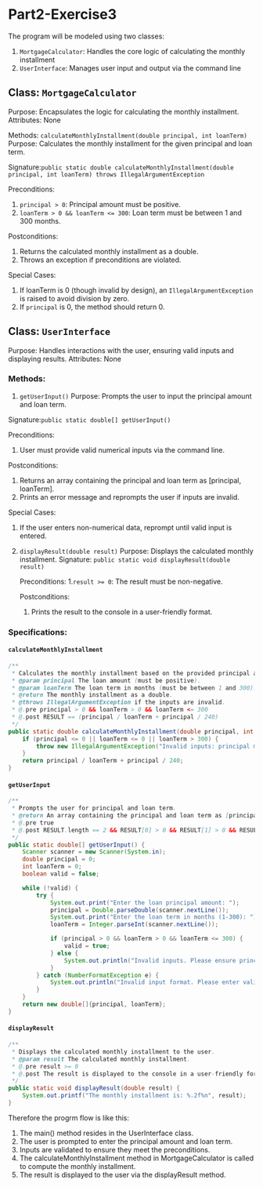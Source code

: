 # Part2-Exercise3

The program will be modeled using two classes:
1. `MortgageCalculator`: Handles the core logic of calculating the monthly installment
2. `UserInterface`: Manages user input and output via the command line

## Class: `MortgageCalculator`
Purpose: Encapsulates the logic for calculating the monthly installment.
Attributes: None 

Methods: `calculateMonthlyInstallment(double principal, int loanTerm)`
Purpose: Calculates the monthly installment for the given principal and loan term.

Signature:`public static double calculateMonthlyInstallment(double principal, int loanTerm) throws IllegalArgumentException`

Preconditions:
1. `principal > 0`: Principal amount must be positive.
2. `loanTerm > 0 && loanTerm <= 300`: Loan term must be between 1 and 300 months.

Postconditions:
1. Returns the calculated monthly installment as a double.
2. Throws an exception if preconditions are violated.

Special Cases:
1. If loanTerm is 0 (though invalid by design), an `IllegalArgumentException` is raised to avoid division by zero.
2. If `principal` is 0, the method should return 0.
   

## Class: `UserInterface`
Purpose: Handles interactions with the user, ensuring valid inputs and displaying results.
Attributes: None

### Methods:
1. `getUserInput()`
   Purpose: Prompts the user to input the principal amount and loan term.

  Signature:`public static double[] getUserInput()`

  Preconditions: 
  1. User must provide valid numerical inputs via the command line.

  Postconditions:
  1. Returns an array containing the principal and loan term as [principal, loanTerm].
  2. Prints an error message and reprompts the user if inputs are invalid.
   
  Special Cases:
  1. If the user enters non-numerical data, reprompt until valid input is entered.


2. `displayResult(double result)`
   Purpose: Displays the calculated monthly installment.
   Signature: `public static void displayResult(double result)`

   Preconditions:
   1.`result >= 0`: The result must be non-negative.
  
   Postconditions:
   1. Prints the result to the console in a user-friendly format.
  

### Specifications: 
#### `calculateMonthlyInstallment`
```java
/**
 * Calculates the monthly installment based on the provided principal and loan term.
 * @param principal The loan amount (must be positive).
 * @param loanTerm The loan term in months (must be between 1 and 300).
 * @return The monthly installment as a double.
 * @throws IllegalArgumentException if the inputs are invalid.
 * @.pre principal > 0 && loanTerm > 0 && loanTerm <= 300
 * @.post RESULT == (principal / loanTerm + principal / 240)
 */
public static double calculateMonthlyInstallment(double principal, int loanTerm) throws IllegalArgumentException {
    if (principal <= 0 || loanTerm <= 0 || loanTerm > 300) {
        throw new IllegalArgumentException("Invalid inputs: principal must be > 0 and loanTerm must be in range 1-300.");
    }
    return principal / loanTerm + principal / 240;
}

```

#### `getUserInput`
```java
/**
 * Prompts the user for principal and loan term.
 * @return An array containing the principal and loan term as [principal, loanTerm].
 * @.pre true
 * @.post RESULT.length == 2 && RESULT[0] > 0 && RESULT[1] > 0 && RESULT[1] <= 300
 */
public static double[] getUserInput() {
    Scanner scanner = new Scanner(System.in);
    double principal = 0;
    int loanTerm = 0;
    boolean valid = false;

    while (!valid) {
        try {
            System.out.print("Enter the loan principal amount: ");
            principal = Double.parseDouble(scanner.nextLine());
            System.out.print("Enter the loan term in months (1-300): ");
            loanTerm = Integer.parseInt(scanner.nextLine());

            if (principal > 0 && loanTerm > 0 && loanTerm <= 300) {
                valid = true;
            } else {
                System.out.println("Invalid inputs. Please ensure principal > 0 and loan term is between 1 and 300.");
            }
        } catch (NumberFormatException e) {
            System.out.println("Invalid input format. Please enter valid numbers.");
        }
    }
    return new double[]{principal, loanTerm};
}
```

#### `displayResult`
```java
/**
 * Displays the calculated monthly installment to the user.
 * @param result The calculated monthly installment.
 * @.pre result >= 0
 * @.post The result is displayed to the console in a user-friendly format.
 */
public static void displayResult(double result) {
    System.out.printf("The monthly installment is: %.2f%n", result);
}
```



Therefore the progrm flow is like this: 
1. The main() method resides in the UserInterface class.
2. The user is prompted to enter the principal amount and loan term.
3. Inputs are validated to ensure they meet the preconditions.
4. The calculateMonthlyInstallment method in MortgageCalculator is called to compute the monthly installment.
5. The result is displayed to the user via the displayResult method.




